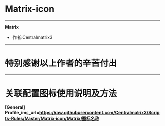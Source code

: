 # Matrix-icon
-------
**Matrix**

- 作者:Centralmatrix3
-------
# 特别感谢以上作者的辛苦付出
-------
# 关联配置图标使用说明及方法
**[General]**
**Profile_img_url=https://raw.githubusercontent.com/Centralmatrix3/Scripts-Rules/Master/Matrix-icon/Matrix/图标名称**
